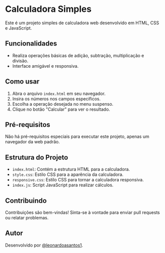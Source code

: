 # Calculadora Simples

Este é um projeto simples de calculadora web desenvolvido em HTML, CSS e JavaScript.

## Funcionalidades

- Realiza operações básicas de adição, subtração, multiplicação e divisão.
- Interface amigável e responsiva.

## Como usar

1. Abra o arquivo `index.html` em seu navegador.
2. Insira os números nos campos específicos.
3. Escolha a operação desejada no menu suspenso.
4. Clique no botão "Calcular" para ver o resultado.

## Pré-requisitos

Não há pré-requisitos especiais para executar este projeto, apenas um navegador da web padrão.

## Estrutura do Projeto

- `index.html`: Contém a estrutura HTML para a calculadora.
- `style.css`: Estilo CSS para a aparência da calculadora.
- `responsive.css`: Estilo CSS para tornar a calculadora responsiva.
- `index.js`: Script JavaScript para realizar cálculos.

## Contribuindo

Contribuições são bem-vindas! Sinta-se à vontade para enviar pull requests ou relatar problemas.

## Autor

Desenvolvido por [@leonardoasantos1](https://github.com/leonardoasantos1).
